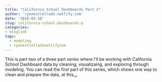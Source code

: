 ```yaml
---
title: "California School Dashboards Part 2"
author: 'ryanestrellado.netlify.com'
date: '2018-03-18'
slug: california-school-dashboards-p
categories:
- bloglink
tags:
  - modeling
  - ryanestrelladonetlifycom
---
```


This is part two of a three part series where I’ll be working with California School Dashboard data by cleaning, visualizaing, and exploring through modeling. You can read the first part of this series, which shows one way to clean and prepare the data, at this[... <i class="fas fa-external-link-alt"></i>](https://ryanestrellado.netlify.com/post/california-school-dashboards-part-2-visualizing-the-data/)

